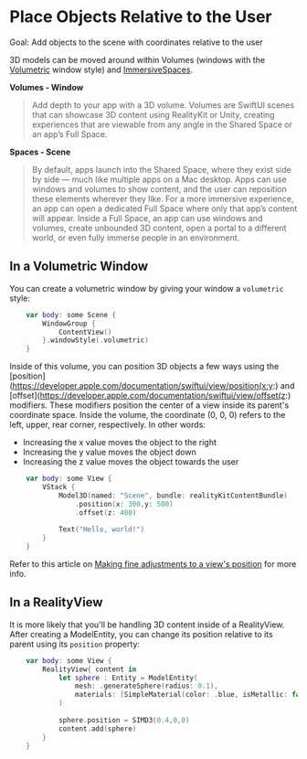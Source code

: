 # Place Objects Relative to the User

Goal: Add objects to the scene with coordinates relative to the user

3D models can be moved around within Volumes (windows with the [Volumetric](https://developer.apple.com/documentation/SwiftUI/WindowStyle/volumetric) window style) and [ImmersiveSpaces](https://developer.apple.com/documentation/SwiftUI/ImmersiveSpace).

**Volumes - Window**
> Add depth to your app with a 3D volume. Volumes are SwiftUI scenes that can showcase 3D content using RealityKit or Unity, creating experiences that are viewable from any angle in the Shared Space or an app’s Full Space.

**Spaces - Scene**
> By default, apps launch into the Shared Space, where they exist side by side — much like multiple apps on a Mac desktop. Apps can use windows and volumes to show content, and the user can reposition these elements wherever they like. For a more immersive experience, an app can open a dedicated Full Space where only that app’s content will appear. Inside a Full Space, an app can use windows and volumes, create unbounded 3D content, open a portal to a different world, or even fully immerse people in an environment.

## In a Volumetric Window
You can create a volumetric window by giving your window a `volumetric` style:
```swift
    var body: some Scene {
        WindowGroup {
            ContentView()
        }.windowStyle(.volumetric)
    }
```

Inside of this volume, you can position 3D objects a few ways using the [position](https://developer.apple.com/documentation/swiftui/view/position(x:y:) and [offset](https://developer.apple.com/documentation/swiftui/view/offset(z:) modifiers. These modifiers position the center of a view inside its parent's coordinate space. Inside the volume, the coordinate (0, 0, 0) refers to the left, upper, rear corner, respectively. In other words: 
- Increasing the x value moves the object to the right
- Increasing the y value moves the object down
- Increasing the z value moves the object towards the user

```swift
    var body: some View {
        VStack {
            Model3D(named: "Scene", bundle: realityKitContentBundle)
                .position(x: 300,y: 500)
                .offset(z: 400)
            
            Text("Hello, world!")
        }
    }
```

Refer to this article on [Making fine adjustments to a view's position](https://developer.apple.com/documentation/swiftui/making-fine-adjustments-to-a-view-s-position) for more info.

## In a RealityView
It is more likely that you'll be handling 3D content inside of a RealityView. After creating a ModelEntity, you can change its position relative to its parent using its `position` property:

```swift
    var body: some View {
        RealityView{ content in
            let sphere : Entity = ModelEntity(
                mesh: .generateSphere(radius: 0.1),
                materials: [SimpleMaterial(color: .blue, isMetallic: false)]
            )
            
            sphere.position = SIMD3(0.4,0,0)
            content.add(sphere)
        }
    }
```
